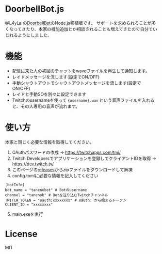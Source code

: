 # DoorbellBot.js
@L4yLa の[DoorbellBot](https://github.com/L4yLa/TwitchBots/tree/main/DoorbellBot)のNode.js移植版です。
サポートを求められることが多くなってきたり、本家の機能追加とか相談されることも増えてきたので自分でいじれるようにしました。

# 機能
- 配信に来た人の初回のチャットをwaveファイルを再生して通知します。
- レイドメッセージを流します(設定でON/OFF)
- 手動シャウトアウトでシャウトアウトメッセージを流します(設定でON/OFF)
- レイドと手動SOを別々に設定できます
- Twitchのusernameを使って `{username}.wav` という音声ファイルを入れると、その人専用の音声が流れます。

# 使い方
本家と同じく必要な情報を取得してください。
1. OAuthパスワードの作成 → https://twitchapps.com/tmi/
2. Twitch Developersでアプリケーションを登録してクライアントIDを取得 → https://dev.twitch.tv/
3. このページの[releases](https://github.com/mtane0412/DoorbellBot-js/releases)からzipファイルをダウンロードして解凍
4. config.tomlに必要な情報を記入してください
```
[botInfo]
bot_name = "tanenobot" # Botのusername
channel = "tanenob" # Botを送り込むTwitchチャンネル
TWITCH_TOKEN = "oauth:xxxxxxxx" # oauth: から始まるトークン
CLIENT_ID = "xxxxxxxx"
```
5. main.exeを実行

# License
MIT